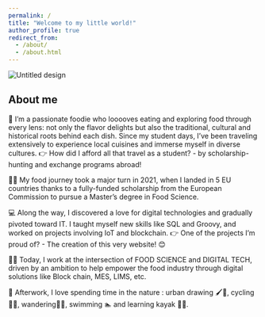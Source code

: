 ```yaml
---
permalink: /
title: "Welcome to my little world!"
author_profile: true
redirect_from: 
  - /about/
  - /about.html
---
```


![Untitled design](https://github.com/user-attachments/assets/9c4ab4fe-eb3b-4178-894c-fc1dc87164fd)

About me
------
🍜 I’m a passionate foodie who looooves eating and exploring food through every lens: not only the flavor delights but also the traditional, cultural and historical roots behind each dish. Since my student days, I’ve been traveling extensively to experience local cuisines and immerse myself in diverse cultures. 👉 How did I afford all that travel as a student? - by scholarship-hunting and exchange programs abroad!

👩‍🎓 My food journey took a major turn in 2021, when I landed in 5 EU countries thanks to a fully-funded scholarship from the European Commission to pursue a Master’s degree in Food Science.

💻 Along the way, I discovered a love for digital technologies and gradually pivoted toward IT. I taught myself new skills like SQL and Groovy, and worked on projects involving IoT and blockchain. 👉 One of the projects I’m proud of? - The creation of this very website! 😊

🔬🌐 Today, I work at the intersection of FOOD SCIENCE and DIGITAL TECH, driven by an ambition to help empower the food industry through digital solutions like Block chain, MES, LIMS, etc.

🌳 Afterwork, I love spending time in the nature : urban drawing 🖌📸, cycling 🚴‍♂️, wandering🚶‍♀️, swimming 🏊 and learning kayak 🚣‍♀️.

